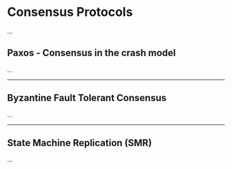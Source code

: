 # Consensus Protocols

...

## Paxos -  Consensus in the crash model

...

---

## Byzantine Fault Tolerant Consensus

...

---

## State Machine Replication (SMR)

...